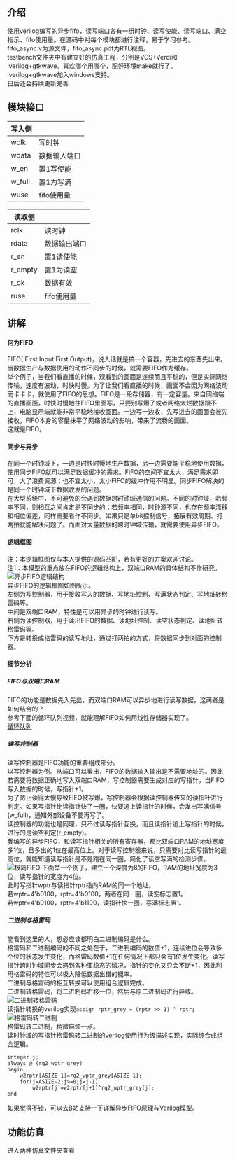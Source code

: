 ## 介绍
使用verilog编写的异步fifo，读写端口各有一组时钟、读写使能、读写端口、满空指示、fifo使用量。在源码中对每个模块都进行注释，易于学习参考。  
fifo_async.v为源文件，fifo_async.pdf为RTL视图。  
testbench文件夹中有建立好的仿真工程，分别是VCS+Verdi和iverilog+gtkwave。喜欢哪个用哪个，配好环境make就行了。  
iverilog+gtkwave加入windows支持。  
日后还会持续更新完善  
## 模块接口
| 写入侧     |         |
|---------|---------|
| wclk   | 写时钟     |
| wdata    | 数据输入端口  |
| w_en  | 置1写使能   |
| w_full  | 置1为写满   |
| wuse | fifo使用量 |

| 读取侧     |         |
|---------|---------|
| rclk   | 读时钟     |
| rdata    | 数据输出端口  |
| r_en   | 置1读使能   |
| r_empty | 置1为读空   |
| r_ok   | 数据有效   |
| ruse | fifo使用量 |

## 讲解
#### 何为FIFO
FIFO( First Input First Output)，说人话就是搞一个容器，先进去的东西先出来。当数据生产与数据使用的动作不同步的时候，就需要FIFO作为缓存。  
举个例子，当我们看直播的时候，观看到的画面是连续而且平稳的，但是实际网络传输，速度有波动，时快时慢。为了让我们看直播的时候，画面不会因为网络波动而卡卡卡，就使用了FIFO的思想。FIFO是一段存储器，有一定容量。来自网络端的直播画面，时快时慢地往FIFO里面写，只要别写爆了或者网络太烂数据跟不上，电脑显示端就能非常平稳地接收画面。一边写一边收，先写进去的画面会被先接收，FIFO本身的容量抹平了网络波动的影响，带来了流畅的画面。  
这就是FIFO。  
#### 同步与异步
在同一个时钟域下，一边是时快时慢地生产数据，另一边需要能平稳地使用数据，使用同步FIFO就可以满足数据缓冲的需求。FIFO的空间不宜太大，满足需求即可，大了浪费资源；也不宜太小，太小FIFO的缓冲作用不明显。同步FIFO解决的是同一个时钟域下数据收发的问题。  
在大型系统中，不可避免的会遇到数据跨时钟域通信的问题。不同的时钟域，若频率不同，则相互之间肯定是不同步的；若频率相同，时钟源不同，也存在频率漂移和相位偏差，同样需要看作不同步。如果只是单bit控制信号，拓展有效周期、打两拍就能解决问题了。而面对大量数据的跨时钟域传输，就需要使用异步FIFO。  
#### 逻辑框图
注：本逻辑框图仅与本人提供的源码匹配，若有更好的方案欢迎讨论。  
注1：本模型的重点放在FIFO的逻辑结构上，双端口RAM的具体结构不作研究。  
![异步FIFO逻辑结构](https://images.gitee.com/uploads/images/2021/1117/190539_b31c8fdf_8241888.png "fifo.png")  
异步FIFO的逻辑框图如图所示。  
左侧为写控制器，用于接收写入的数据、写地址控制、写满状态判定、写地址转格雷码等。  
中间是双端口RAM，特性是可以用异步的时钟进行读写。  
右侧为读控制器，用于读出FIFO的数据、读地址控制、读空状态判定、读地址转格雷码等。  
下方是转换成格雷码的读写地址，通过打两拍的方式，将数据同步到对面的控制器。  
#### 细节分析
##### FIFO与双端口RAM
FIFO的功能是数据先入先出，而双端口RAM可以异步地进行读写数据，这两者是如何结合的？  
参考下面的循环队列视频，就能理解FIFO如何用线性存储器实现了。  
[循环队列](https://www.bilibili.com/video/BV1ob411T7Uk)
##### 读写控制器
读写控制器是FIFO功能的重要组成部分。  
以写控制器为例。从端口可以看出，FIFO的数据输入输出是不需要地址的。因此若需要将数据正确地写入双端口RAM，写控制器需要生成对应的写指针。当FIFO写入数据的时候，写指针+1。  
为了防止读得太慢导致FIFO被写爆，写控制器会根据读控制器传来的读指针进行判定。如果写指针比读指针快了一圈，快要追上读指针的时候，会发出写满信号(w_full)，通知外部设备不要再写了。  
读控制器的功能也是同理，只不过读写指针互换，而且读指针追上写指针的时候，进行的是读空判定(r_empty)。  
我编写的异步FIFO，和读写指针相关的所有寄存器，都比双端口RAM的地址宽度多1位，且多出的1位在最高位上。对于读写控制器来说，只需要对比读写指针的最高位，就能知道读写指针是不是跑在同一圈，简化了读空写满的检测步骤。  
![极简FIFO](https://images.gitee.com/uploads/images/2021/1117/190920_471149b0_8241888.png "马上读空.png")
下面举一个例子，建立一个深度为8的FIFO，RAM的地址宽度为3位，读写指针的宽度为4位。  
此时写指针wptr与读指针rptr指向RAM的同一个地址。  
若wptr=4'b0100，rptr=4'b0100，两者在同一圈，读空标志置1。  
若wptr=4'b0100，rptr=4'b1100，读指针快一圈，写满标志置1。  
##### 二进制与格雷码
能看到这里的人，想必应该都明白二进制编码是什么。  
格雷码和二进制编码的不同之处在于，二进制编码的数值+1，连续进位会导致多个位的状态发生变化，而格雷码数值+1在任何情况下都只会有1位发生变化。读写指针跨时钟域同步会遇到各种亚稳态的情况，指针的变化又只会不断+1，因此利用格雷码的特性可以极大降低数据出错的概率。  
二进制与格雷码的相互转换可以使用组合逻辑完成。  
二进制转格雷码，将二进制码右移一位，然后与原二进制码进行异或。  
![二进制转格雷码](https://images.gitee.com/uploads/images/2021/1117/191114_eee1aecb_8241888.png "rptr_grey.png")  
读指针转换的verilog实现`assign rptr_grey = (rptr >> 1) ^ rptr; `  
![格雷码转二进制](https://images.gitee.com/uploads/images/2021/1117/191221_9ccb7fd1_8241888.png "grey_bin.png")  
格雷码转二进制，稍微麻烦一点。  
读时钟域的写指针格雷码转二进制的verilog使用行为级描述实现，实际综合成组合逻辑。  
```
integer j;
always @ (rq2_wptr_grey)
begin
    w2rptr[ASIZE-1]=rq2_wptr_grey[ASIZE-1];
    for(j=ASIZE-2;j>=0;j=j-1)
        w2rptr[j]=w2rptr[j+1]^rq2_wptr_grey[j];
end
```
如果觉得不错，可以去B站支持一下[详解异步FIFO原理与Verilog模型](https://www.bilibili.com/read/cv13048274)。  
## 功能仿真
进入两种仿真文件夹查看  


